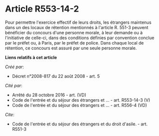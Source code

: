 # Article R553-14-2

Pour permettre l'exercice effectif de leurs droits, les étrangers maintenus dans un des locaux de rétention mentionnés à
l'article R. 551-3 peuvent bénéficier du concours d'une personne morale, à leur demande ou à l'initiative de celle-ci, dans
des conditions définies par convention conclue par le préfet ou, à Paris, par le préfet de police. Dans chaque local de
rétention, ce concours est assuré par une seule personne morale.

**Liens relatifs à cet article**

_Créé par_:

  - Décret n°2008-817 du 22 août 2008 - art. 5

_Cité par_:

  - Arrêté du 28 octobre 2016 - art. (VD)
  - Code de l'entrée et du séjour des étrangers et ... - art. R553-14-3 (V)
  - Code de l'entrée et du séjour des étrangers et ... - art. R556-4 (VD)

_Cite_:

  - Code de l'entrée et du séjour des étrangers et du droit d'asile. - art. R551-3
